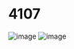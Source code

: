 # 4107
![image](https://user-images.githubusercontent.com/51385107/197595534-92d15747-e46f-4bc3-a52a-f6ddd89de6e3.png)
![image](https://user-images.githubusercontent.com/51385107/197595798-73e4b4c9-4b4d-47a7-8971-0535b23d71bf.png)
